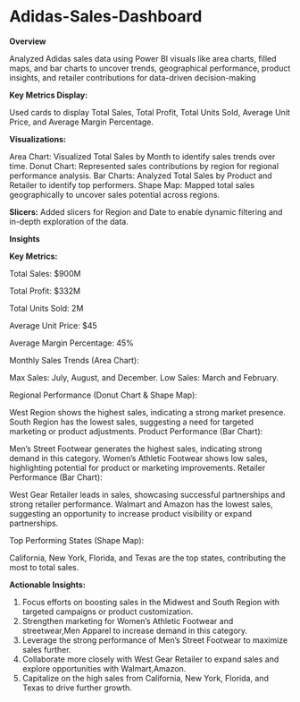 # Adidas-Sales-Dashboard

**Overview**

Analyzed Adidas sales data using Power BI visuals like area charts, filled maps, and bar charts to uncover trends, geographical performance, product insights, and retailer contributions for data-driven decision-making

**Key Metrics Display:**

Used cards to display Total Sales, Total Profit, Total Units Sold, Average Unit Price, and Average Margin Percentage.

**Visualizations:**

Area Chart: Visualized Total Sales by Month to identify sales trends over time.
Donut Chart: Represented sales contributions by region for regional performance analysis.
Bar Charts: Analyzed Total Sales by Product and Retailer to identify top performers.
Shape Map: Mapped total sales geographically to uncover sales potential across regions.

**Slicers:**
Added slicers for Region and Date to enable dynamic filtering and in-depth exploration of the data.

**Insights**

**Key Metrics:**

Total Sales: $900M

Total Profit: $332M

Total Units Sold: 2M

Average Unit Price: $45

Average Margin Percentage: 45%

Monthly Sales Trends (Area Chart):

Max Sales: July, August, and December.
Low Sales: March and February.

Regional Performance (Donut Chart & Shape Map):

West Region shows the highest sales, indicating a strong market presence.
South Region has the lowest sales, suggesting a need for targeted marketing or product adjustments.
Product Performance (Bar Chart):

Men’s Street Footwear generates the highest sales, indicating strong demand in this category.
Women’s Athletic Footwear shows low sales, highlighting potential for product or marketing improvements.
Retailer Performance (Bar Chart):

West Gear Retailer leads in sales, showcasing successful partnerships and strong retailer performance.
Walmart and Amazon has the lowest sales, suggesting an opportunity to increase product visibility or expand partnerships.

Top Performing States (Shape Map):

California, New York, Florida, and Texas are the top states, contributing the most to total sales.


**Actionable Insights:**

1) Focus efforts on boosting sales in the Midwest and South Region with targeted campaigns or product customization.
2) Strengthen marketing for Women’s Athletic Footwear and streetwear,Men Apparel to increase demand in this category.
3) Leverage the strong performance of Men’s Street Footwear to maximize sales further.
4) Collaborate more closely with West Gear Retailer to expand sales and explore opportunities with Walmart,Amazon.
5) Capitalize on the high sales from California, New York, Florida, and Texas to drive further growth.
